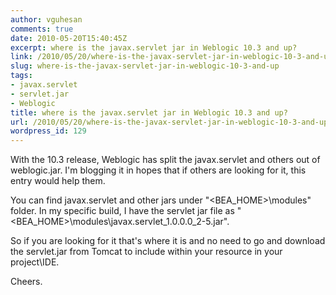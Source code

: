 ```yaml
---
author: vguhesan
comments: true
date: 2010-05-20T15:40:45Z
excerpt: where is the javax.servlet jar in Weblogic 10.3 and up?
link: /2010/05/20/where-is-the-javax-servlet-jar-in-weblogic-10-3-and-up/
slug: where-is-the-javax-servlet-jar-in-weblogic-10-3-and-up
tags:
- javax.servlet
- servlet.jar
- Weblogic
title: where is the javax.servlet jar in Weblogic 10.3 and up?
url: /2010/05/20/where-is-the-javax-servlet-jar-in-weblogic-10-3-and-up/
wordpress_id: 129
---
```


With the 10.3 release, Weblogic has split the javax.servlet and others out of weblogic.jar. I'm blogging it in hopes that if others are looking for it, this entry would help them.

You can find javax.servlet and other jars under "<BEA_HOME>\modules\" folder. In my specific build, I have the servlet jar file as "<BEA_HOME>\modules\javax.servlet_1.0.0.0_2-5.jar".

So if you are looking for it that's where it is and no need to go and download the servlet.jar from Tomcat to include within your resource in your project\IDE.

Cheers.
